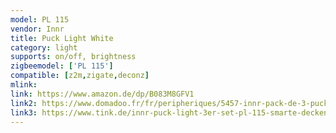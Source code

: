 ```yaml
---
model: PL 115
vendor: Innr
title: Puck Light White
category: light
supports: on/off, brightness
zigbeemodel: ['PL 115']
compatible: [z2m,zigate,deconz]
mlink: 
link: https://www.amazon.de/dp/B083M8GFV1
link2: https://www.domadoo.fr/fr/peripheriques/5457-innr-pack-de-3-pucks-encastrables-blanc-chaud-2700k-intensite-reglable-8718781552442.html
link3: https://www.tink.de/innr-puck-light-3er-set-pl-115-smarte-deckenbeleuchtung
---
```

